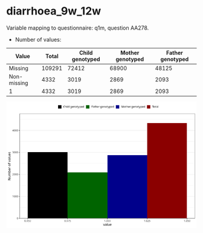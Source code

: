 # diarrhoea_9w_12w
Variable mapping to questionnaire: q1m, question AA278.
- Number of values:

| Value | Total | Child genotyped | Mother genotyped | Father genotyped |
| ----- | ----- | --------------- | ---------------- | ---------------- |
| Missing | 109291 | 72412 | 68900 | 48125 |
| Non-missing | 4332 | 3019 | 2869 | 2093 |
| 1 | 4332 | 3019 | 2869 | 2093 |



![](diarrhoea_9w_12w_n.png)



